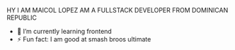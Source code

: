 HY I AM MAICOL LOPEZ AM A FULLSTACK DEVELOPER FROM DOMINICAN REPUBLIC
- 🌱 I’m currently learning frontend
- ⚡ Fun fact: I am good at smash broos ultimate

<!---
Mayulsa/Mayulsa is a ✨ special ✨ repository because its `README.md` (this file) appears on your GitHub profile.
You can click the Preview link to take a look at your changes.
--->
